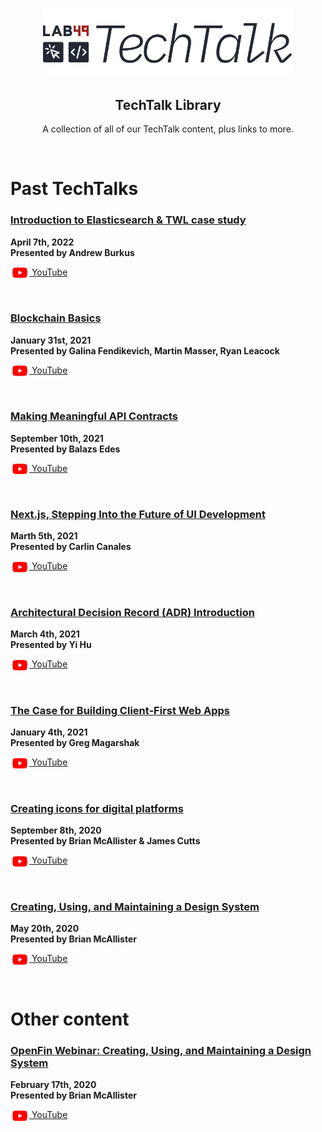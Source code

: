 <p align=center>
  <img src=".github/tech-talk-logo.png" width="400" />
</p>

<h2 align=center>TechTalk Library</h2>
<p align=center>A collection of all of our TechTalk content, plus links to more.</p>

<br />

# Past TechTalks

### [Introduction to Elasticsearch & TWL case study](https://github.com/lab49/tech-talk-intro-to-elasticsearch)

**April 7th, 2022**  
**Presented by Andrew Burkus**

[<img src=".github/youtube.png" width="30" valign="middle"> YouTube](https://youtu.be/2I8NevAMgxE)

<br />

### [Blockchain Basics](https://github.com/lab49/tech-talk-blockchain-basics)

**January 31st, 2021**  
**Presented by Galina Fendikevich, Martin Masser, Ryan Leacock**

[<img src=".github/youtube.png" width="30" valign="middle"> YouTube](https://youtu.be/IlhfNEidWp8)

<br />

### [Making Meaningful API Contracts](https://github.com/lab49/tech-talk-making-meaningful-api-contracts)

**September 10th, 2021**  
**Presented by Balazs Edes**

[<img src=".github/youtube.png" width="30" valign="middle"> YouTube](https://youtu.be/YDh2Wn0Eeek)

<br />

### [Next.js, Stepping Into the Future of UI Development](https://github.com/lab49/tech-talk-nextjs-future-of-ui-development)

**Marth 5th, 2021**  
**Presented by Carlin Canales**

[<img src=".github/youtube.png" width="30" valign="middle"> YouTube](https://youtu.be/F2JifPQVdkw)

<br />

### [Architectural Decision Record (ADR) Introduction](https://github.com/lab49/tech-talk-adr-introduction)

**March 4th, 2021**  
**Presented by Yi Hu**

[<img src=".github/youtube.png" width="30" valign="middle"> YouTube](https://youtu.be/t3JdHmUmXTY)

<br />

### [The Case for Building Client-First Web Apps](https://github.com/lab49/tech-talk-case-for-client-first-apps)

**January 4th, 2021**  
**Presented by Greg Magarshak**

[<img src=".github/youtube.png" width="30" valign="middle"> YouTube](https://youtu.be/yKPKuH6YCTc)

<br />

### [Creating icons for digital platforms](https://github.com/lab49/tech-talk-creating-icons-for-digital-platforms)

**September 8th, 2020**  
**Presented by Brian McAllister & James Cutts**

[<img src=".github/youtube.png" width="30" valign="middle"> YouTube](https://youtu.be/nRzPi7Vh_qI)

<br />

### [Creating, Using, and Maintaining a Design System](https://github.com/lab49/tech-talk-design-systems)

**May 20th, 2020**  
**Presented by Brian McAllister**

[<img src=".github/youtube.png" width="30" valign="middle"> YouTube](https://youtu.be/F2JifPQVdkw)

<br />

# Other content

### [OpenFin Webinar: Creating, Using, and Maintaining a Design System](https://github.com/lab49/openfin-webinar-creating-using-maintaining-design-systems)

**February 17th, 2020**  
**Presented by Brian McAllister**

[<img src=".github/youtube.png" width="30" valign="middle"> YouTube](https://www.youtube.com/watch?v=gQ8_PU_iGOU&t=1s)
